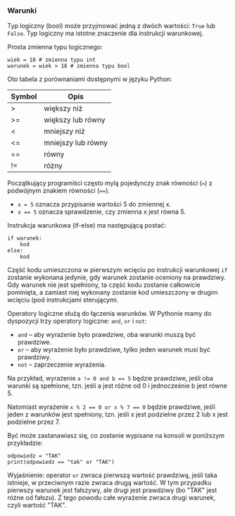 ### Warunki

Typ logiczny (bool) może przyjmować jedną z dwóch wartości: <code>True</code> lub <code>False</code>. Typ logiczny ma istotne znaczenie dla instrukcji warunkowej.

Prosta zmienna typu logicznego:

    wiek = 18 # zmienna typu int
    warunek = wiek > 18 # zmienna typu bool
    
Oto tabela z porównaniami dostępnymi w języku Python:

| Symbol | Opis |
| ------ | ---- |
| >	| większy niż |
| >=	| większy lub równy |
| <	| mniejszy niż |
| <=	| mniejszy lub równy |
| ==	| równy |
| !=	| różny |

Początkujący programiści często mylą pojedynczy znak równości (<code>=</code>) z podwójnym znakiem równości (<code>==</code>).

- <code>x = 5</code> oznacza przypisanie wartości 5 do zmiennej x.
- <code>x == 5</code> oznacza sprawdzenie, czy zmienna x jest równa 5.

Instrukcja warunkowa (if-else) ma następującą postać:

    if warunek:
        kod
    else:
        kod

Część kodu umieszczona w pierwszym wcięciu po instrukcji warunkowej <code>if</code> zostanie wykonana jedynie, gdy warunek zostanie oceniony na prawdziwy. Gdy warunek nie jest spełniony, ta część kodu zostanie całkowicie pominięta, a zamiast niej wykonany zostanie kod umieszczony w drugim wcięciu (pod
instrukcjami sterującymi.

Operatory logiczne służą do łączenia warunków. W Pythonie mamy do dyspozycji trzy operatory logiczne: <code>and</code>, <code>or</code> i <code>not</code>:

* <code>and</code> – aby wyrażenie było prawdziwe, oba warunki muszą być prawdziwe.
* <code>or</code> – aby wyrażenie było prawdziwe, tylko jeden warunek musi być prawdziwy.
* <code>not</code> – zaprzeczenie wyrażenia.

Na przykład, wyrażenie <code>a != 0 and b == 5</code> będzie prawdziwe, jeśli oba warunki są spełnione, tzn. jeśli a jest różne od 0 i jednocześnie b jest równe 5.

Natomiast wyrażenie <code>x % 2 == 0 or x % 7 == 0</code> będzie prawdziwe, jeśli jeden z warunków jest spełniony, tzn. jeśli x jest podzielne przez 2 lub x jest podzielne przez 7.

Być może zastanawiasz się, co zostanie wypisane na konsoli w poniższym przykładzie:
    
    odpowiedz = "TAK"
    print(odpowiedz == "tak" or "TAK")

Wyjaśnienie: operator <code>or</code> zwraca pierwszą wartość prawdziwą, jeśli taka istnieje, w przeciwnym razie zwraca drugą wartość. W tym przypadku pierwszy warunek jest fałszywy, ale drugi jest prawdziwy (bo "TAK" jest różne od fałszu). Z tego powodu całe wyrażenie zwraca drugi warunek, czyli wartość "TAK".
